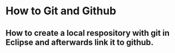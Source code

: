 # How to Git and Github 
How to create a local respository with git in Eclipse and afterwards link it to github.
------

